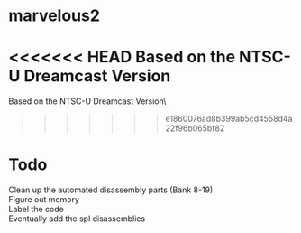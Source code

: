 # marvelous2
<<<<<<< HEAD
  Based on the NTSC-U Dreamcast Version
=======
  Based on the NTSC-U Dreamcast Version\
>>>>>>> e1860076ad8b399ab5cd4558d4a22f96b065bf82

# Todo
  Clean up the automated disassembly parts (Bank 8-19)\
  Figure out memory\
  Label the code\
  Eventually add the spl disassemblies
